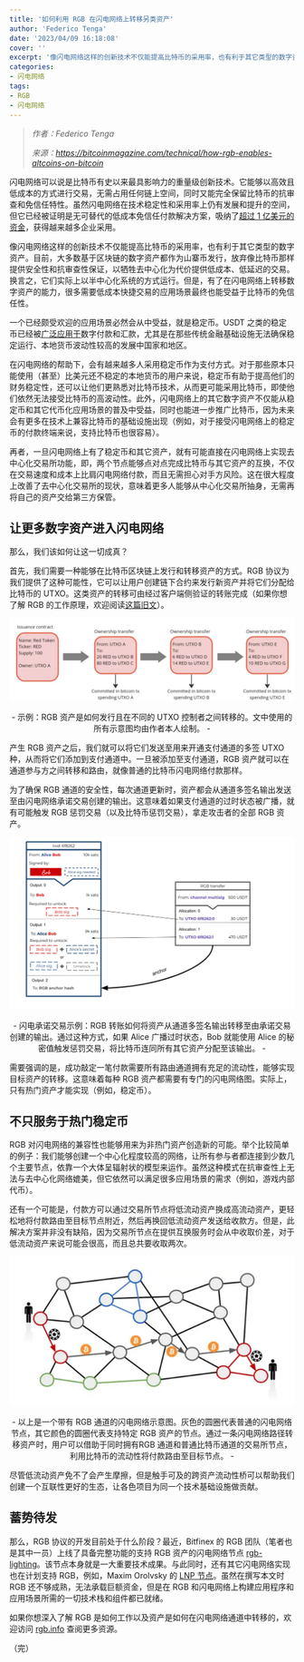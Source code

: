 ```yaml
---
title: '如何利用 RGB 在闪电网络上转移另类资产'
author: 'Federico Tenga'
date: '2023/04/09 16:18:08'
cover: ''
excerpt: '像闪电网络这样的创新技术不仅能提高比特币的采用率，也有利于其它类型的数字资产'
categories:
- 闪电网络
tags:
- RGB
- 闪电网络
---
```



> *作者：Federico Tenga*
> 
> *来源：<https://bitcoinmagazine.com/technical/how-rgb-enables-altcoins-on-bitcoin>*



闪电网络可以说是比特币有史以来最具影响力的重量级创新技术。它能够以高效且低成本的方式进行交易，无需占用任何链上空间，同时又能完全保留比特币的抗审查和免信任特性。虽然闪电网络在技术稳定性和采用率上仍有发展和提升的空间，但它已经被证明是无可替代的低成本免信任付款解决方案，吸纳了[超过 1 亿美元的资金](https://bitcoinvisuals.com/ln-capacity)，获得越来越多企业采用。

像闪电网络这样的创新技术不仅能提高比特币的采用率，也有利于其它类型的数字资产。目前，大多数基于区块链的数字资产都作为山寨币发行，放弃像比特币那样提供安全性和抗审查性保证，以牺牲去中心化为代价提供低成本、低延迟的交易。换言之，它们实际上以半中心化系统的方式运行。但是，有了在闪电网络上转移数字资产的能力，很多需要低成本快捷交易的应用场景最终也能受益于比特币的免信任性。

一个已经颇受欢迎的应用场景必然会从中受益，就是稳定币。USDT 之类的稳定币已经被[广泛应用于](https://cointelegraph.com/news/tether-s-market-cap-hits-50b-as-stablecoin-adoption-grows)数字付款和汇款，尤其是在那些传统金融基础设施无法确保稳定运行、本地货币波动性较高的发展中国家和地区。

在闪电网络的帮助下，会有越来越多人采用稳定币作为支付方式。对于那些原本只能使用（甚至）比美元还不稳定的本地货币的用户来说，稳定币有助于提高他们的财务稳定性，还可以让他们更熟悉对比特币技术，从而更可能采用比特币，即使他们依然无法接受比特币的高波动性。此外，闪电网络上的其它数字资产不仅能从稳定币和其它代币化应用场景的普及中受益，同时也能进一步推广比特币，因为未来会有更多在技术上兼容比特币的基础设施出现（例如，对于接受闪电网络上的稳定币的付款终端来说，支持比特币也很容易）。

再者，一旦闪电网络上有了稳定币和其它资产，就有可能直接在闪电网络上实现去中心化交易所功能，即，两个节点能够点对点完成比特币与其它资产的互换，不仅在交易速度和成本上比肩闪电网络付款，而且无需担心对手方风险。这在很大程度上改善了去中心化交易所的现状，意味着更多人能够从中心化交易所抽身，无需再将自己的资产交给第三方保管。

## 让更多数字资产进入闪电网络

那么，我们该如何让这一切成真？

首先，我们需要一种能够在比特币区块链上发行和转移资产的方式。RGB 协议为我们提供了这种可能性，它可以让用户创建链下合约来发行新资产并将它们分配给比特币的 UTXO。这类资产的转移可由经过客户端侧验证的转账完成（如果你想了解 RGB 的工作原理，欢迎阅读[这篇旧文](https://bitcoinmagazine.com/technical/rgb-magic-client-contracts-on-bitcoin)）。

![With the RGB protocol, users can allocate altcoins to Bitcoin UTXOs, enabling stablecoins transfers on the Lightning Network and more.](../images/how-rgb-enables-altcoins-on-bitcoin/ransfer.png)

<p style="text-align:center">- 示例：RGB 资产是如何发行且在不同的 UTXO 控制者之间转移的。文中使用的所有示意图均由作者本人绘制。 -</p>


产生 RGB 资产之后，我们就可以将它们发送至用来开通支付通道的多签 UTXO 种，从而将它们添加到支付通道中。一旦被添加至支付通道，RGB 资产就可以在通道参与方之间转移和路由，就像普通的比特币闪电网络付款那样。

为了确保 RGB 通道的安全性，每次通道更新时，资产都会从通道多签名输出发送至由闪电网络承诺交易创建的输出。这意味着如果支付通道的过时状态被广播，就有可能触发 RGB 惩罚交易（以及比特币惩罚交易），拿走攻击者的全部 RGB 资产。

![With the RGB protocol, users can allocate altcoins to Bitcoin UTXOs, enabling stablecoins transfers on the Lightning Network and more.](../images/how-rgb-enables-altcoins-on-bitcoin/saction.png)

<p style="text-align:center">- 闪电承诺交易示例：RGB 转账如何将资产从通道多签名输出转移至由承诺交易创建的输出。通过这种方式，如果 Alice 广播过时状态，Bob 就能使用 Alice 的秘密值触发惩罚交易，将比特币连同所有其它资产分配至该输出。 -</p>


需要强调的是，成功敲定一笔付款需要所有路由通道拥有充足的流动性，能够实现目标资产的转移。这意味着每种 RGB 资产都需要有专门的闪电网络图。实际上，只有热门资产才能实现（例如，稳定币）。

## 不只服务于热门稳定币

RGB 对闪电网络的兼容性也能够用来为非热门资产创造新的可能。举个比较简单的例子：我们能够创建一个中心化程度较高的网络，让所有参与者都连接到少数几个主要节点，依靠一个大体呈辐射状的模型来运作。虽然这种模式在抗审查性上无法与去中心化网络媲美，但它依然可以满足很多应用场景的需求（例如，游戏内部代币）。

还有一个可能是，付款方可以通过交易所节点将低流动资产换成高流动资产，更轻松地将付款路由至目标节点附近，然后再换回低流动资产发送给收款方。但是，此解决方案并非没有缺陷，因为交易所节点在提供互换服务时会从中收取价差，对于低流动资产来说可能会很高，而且总共要收取两次。

![With the RGB protocol, users can allocate altcoins to Bitcoin UTXOs, enabling stablecoins transfers on the Lightning Network and more.](../images/how-rgb-enables-altcoins-on-bitcoin/hannels.png)

<p style="text-align:center">- 以上是一个带有 RGB 通道的闪电网络示意图。灰色的圆圈代表普通的闪电网络节点，其它颜色的圆圈代表支持特定 RGB 资产的节点。通过一条闪电网络路径转移资产时，用户可以借助于同时拥有RGB 通道和普通比特币通道的交易所节点，利用比特币的流动性将付款路由至目标节点。 -</p>


尽管低流动资产免不了会产生摩擦，但是触手可及的跨资产流动性桥可以帮助我们创建一个互联性更好的生态，让各色项目为同一个技术基础设施做贡献。

## 蓄势待发

那么，RGB 协议的开发目前处于什么阶段？最近，Bitfinex 的 RGB 团队（笔者也是其中一员）上线了具备完整功能的支持 RGB 资产的闪电网络节点 [rgb-lighting](https://github.com/RGB-Tools/rgb-lightning-sample)。该节点本身就是一大重要技术成果。与此同时，还有其它闪电网络实现也在计划支持 RGB，例如，Maxim Orolvsky 的 [LNP 节点](https://github.com/LNP-WG/lnp-core/)。虽然在撰写本文时 RGB 还不够成熟，无法承载巨额资金，但是在 RGB 和闪电网络上构建应用程序和应用场景所需的一切技术栈和组件都已就绪。

如果你想深入了解 RGB 是如何工作以及资产是如何在闪电网络通道中转移的，欢迎访问 [rgb.info](https://rgb.info/) 查阅更多资源。

（完）